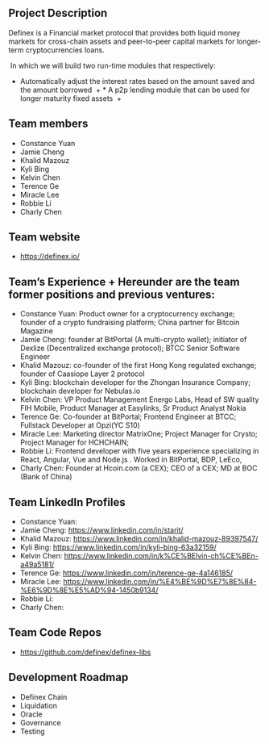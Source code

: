
## Project Description
Definex is a Financial market protocol that provides both liquid money markets for cross-chain assets and peer-to-peer capital markets for longer-term cryptocurrencies loans.

 In which we will build two run-time modules that respectively:
* Automatically adjust the interest rates based on the amount saved and the amount borrowed  + * A p2p lending module that can be used for longer maturity fixed assets 
 +
## Team members
* Constance Yuan
* Jamie Cheng
*  Khalid Mazouz
*  Kyli Bing 
*  Kelvin Chen
*  Terence Ge
*  Miracle Lee
*  Robbie Li
*  Charly Chen
 
## Team website
* https://definex.io/

## Team’s Experience + Hereunder are the team former positions and previous ventures:
* Constance Yuan: Product owner for a cryptocurrency exchange; founder of a crypto fundraising platform; China partner for Bitcoin Magazine
* Jamie Cheng: founder at BitPortal (A multi-crypto wallet); initiator of Dexlize (Decentralized exchange protocol); 	BTCC Senior Software Engineer
* Khalid Mazouz: co-founder of the first Hong Kong regulated exchange; founder of Caasiope Layer 2 protocol
* Kyli Bing: blockchain developer for the Zhongan Insurance Company; blockchain developer for Nebulas.io 
* Kelvin Chen: VP Product Management Energo Labs, Head of SW quality FIH Mobile, Product Manager at Easylinks, Sr Product Analyst Nokia
* Terence Ge: Co-founder at BitPortal; Frontend Engineer at BTCC; Fullstack Developer at Opzi(YC S10)
* Miracle Lee: Marketing director MatrixOne; Project Manager for Crysto; Project Manager for HCHCHAIN;
* Robbie Li: Frontend developer with five years experience specializing in React, Angular, Vue and Node.js . Worked in BitPortal, BDP, LeEco,
* Charly Chen: Founder at Hcoin.com (a CEX); CEO of a CEX; MD at BOC (Bank of China)

## Team LinkedIn Profiles
* Constance Yuan:
* Jamie Cheng: https://www.linkedin.com/in/starit/
* Khalid Mazouz: https://www.linkedin.com/in/khalid-mazouz-89397547/
* Kyli Bing: https://www.linkedin.com/in/kyli-bing-63a32159/
* Kelvin Chen: https://www.linkedin.com/in/k%CE%BElvin-ch%CE%BEn-a49a5181/
* Terence Ge:  https://www.linkedin.com/in/terence-ge-4a146185/
* Miracle Lee: https://www.linkedin.com/in/%E4%BE%9D%E7%8E%84-%E6%9D%8E%E5%AD%94-1450b9134/
* Robbie Li:
* Charly Chen:


## Team Code Repos
*  https://github.com/definex/definex-libs


## Development Roadmap
* Definex Chain
* Liquidation
* Oracle
* Governance
* Testing

